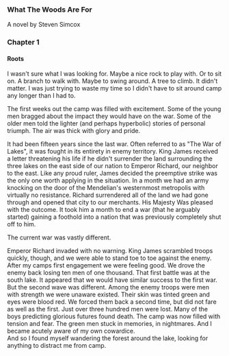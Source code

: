 ### What The Woods Are For
A novel by Steven Simcox

### Chapter 1
#### Roots

I wasn't sure what I was looking for. Maybe a nice rock to play with. Or to sit on. A branch to walk with. Maybe to swing around. A tree to climb. It didn't matter. I was just trying to waste my time so I didn't have to sit around camp any longer than I had to.  
 
 The first weeks out the camp was filled with excitement. Some of the young men bragged about the impact they would have on the war. Some of the older men told the lighter (and perhaps hyperbolic) stories of personal triumph. The air was thick with glory and pride.  
 
 It had been fifteen years since the last war. Often referred to as "The War of Lakes", it was fought in its entirety in enemy territory. King James received a letter threatening his life if he didn't surrender the land surrounding the three lakes on the east side of our nation to Emperor Richard, our neighbor to the east. Like any proud ruler, James decided the preemptive strike was the only one worth applying in the situation. In a month we had an army knocking on the door of the Mendelian's westernmost metropolis with virtually no resistance. Richard surrendered all of the land we had gone through and opened that city to our merchants. His Majesty Was pleased with the outcome. It took him a month to end a war (that he arguably started) gaining a foothold into a nation that was previously completely shut off to him.  
 
 The current war was vastly different.  
 
 Emperor Richard invaded with no warning. King James scrambled troops quickly, though, and we were able to stand toe to toe against the enemy. After my camps first engagement we were feeling good. We drove the enemy back losing ten men of one thousand. That first battle was at the south lake. It appeared that we would have similar success to the first war. But the second wave was different. Among the enemy troops were men with strength we were unaware existed. Their skin was tinted green and eyes were blood red. We forced them back a second time, but did not fare as well as the first. Just over three hundred men were lost. Many of the boys predicting glorious futures found death. The camp was now filled with tension and fear. The green men stuck in memories, in nightmares. And I became acutely aware of my own cowardice.  
 And so I found myself wandering the forest around the lake, looking for anything to distract me from camp.